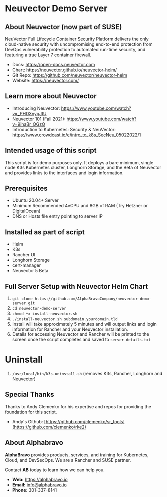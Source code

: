 # Neuvector Demo Server

## About Neuvector (now part of SUSE)

NeuVector Full Lifecycle Container Security Platform delivers the only cloud-native security with uncompromising end-to-end protection from DevOps vulnerability protection to automated run-time security, and featuring a true Layer 7 container firewall.

- Docs: https://open-docs.neuvector.com
- Chart: https://neuvector.github.io/neuvector-helm/
- Git Repo: https://github.com/neuvector/neuvector-helm
- Website: https://neuvector.com/

## Learn more about Neuvector

- Introducing Neuvector: https://www.youtube.com/watch?v=_PHDXvygJtU
- Neuvector 101 (Fall 2021): https://www.youtube.com/watch?v=9ihaBr_QGzQ
- Introduction to Kubernetes: Security & NeuVector: https://www.crowdcast.io/e/intro_to_k8s_SecNeu_05022022/1

## Intended usage of this script

This script is for demo purposes only. It deploys a bare minimum, single node K3s Kubernetes cluster, Longhorn Storage, and the Beta of Neuvector and provides links to the interfaces and login information.

## Prerequisites
- Ubuntu 20.04+ Server
- Minimum Recommended 4vCPU and 8GB of RAM (Try Hetzner or DigitalOcean)
- DNS or Hosts file entry pointing to server IP

## Installed as part of script

- Helm
- K3s
- Rancher UI
- Longhorn Storage
- cert-manager
- Neuvector 5 Beta

## Full Server Setup with Neuvector Helm Chart

1. `git clone https://github.com/AlphaBravoCompany/neuvector-demo-server.git`
2. `cd neuvector-demo-server`
3. `chmod +x install-neuvector.sh`
4. `./install-neuvector.sh subdomain.yourdomain.tld`
5. Install will take approximately 5 minutes and will output links and login information for Rancher and your Neuvector installation.
6. Details for accessing Neuvector and Rancher will be printed to the screen once the script completes and saved to `server-details.txt`

# Uninstall

1. `/usr/local/bin/k3s-uninstall.sh` (removes K3s, Rancher, Longhorn and Neuvector)

## Special Thanks

Thanks to Andy Clemenko for his expertise and repos for providing the foundation for this script.

- Andy's Github: [https://github.com/clemenko/sr_tools](https://github.com/clemenko/rke2)

## About Alphabravo

**AlphaBravo** provides products, services, and training for Kubernetes, Cloud, and DevSecOps. We are a Rancher and SUSE partner.

Contact **AB** today to learn how we can help you.

* **Web:** https://alphabravo.io
* **Email:** info@alphabravo.io
* **Phone:** 301-337-8141

